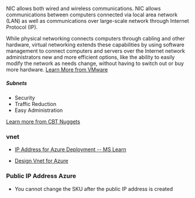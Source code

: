 NIC allows both wired and wireless communications. NIC allows communications between computers connected via local area network (LAN) as well as communications over large-scale network through Internet Protocol (IP).

While physical networking connects computers through cabling and other hardware, virtual networking extends these capabilities by using software management to connect computers and servers over the Internet
network administrators new and more efficient options, like the ability to easily modify the network as needs change, without having to switch out or buy more hardware. [Learn More from VMware](https://www.vmware.com/topics/glossary/content/virtual-networking.html#:~:text=Virtual%20networking%20is%20the%20foundation,secure%2C%20and%20modify%20cloud%20resources.)

##### Subnets 
- Security
- Traffic Reduction 
- Easy Administration 

[Learn more from CBT Nuggets](https://www.networkcomputing.com/data-centers/5-subnetting-benefits)

### vnet 


- [IP Address for Azure Deployment -- MS Learn](https://docs.microsoft.com/en-us/learn/modules/design-ip-addressing-for-azure/#:~:text=A%20good%20Azure%20IP%20addressing,organization%20flexibility%20in%20its%20network.)

- [Design Vnet for Azure](https://docs.microsoft.com/en-us/azure/cloud-adoption-framework/ready/azure-best-practices/plan-for-ip-addressing) 

### Public IP Address Azure 
-  You cannot change the SKU after the public IP address is created

